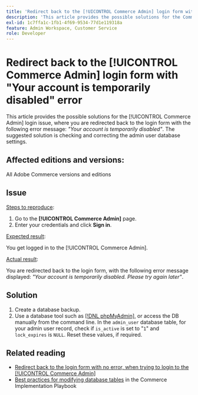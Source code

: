 ```yaml
---
title: 'Redirect back to the [!UICONTROL Commerce Admin] login form with "Your account is temporarily disabled" error'
description: 'This article provides the possible solutions for the Commerce Admin login issue, where you are redirected back to the login form with the following error message: *"Your account is temporarily disabled"*. The suggested solution is checking and correcting the admin user database settings.'
exl-id: 1c7ffa1c-1fb1-4f69-9534-77d1e119318a
feature: Admin Workspace, Customer Service
role: Developer
---
```

# Redirect back to the [!UICONTROL Commerce Admin] login form with "Your account is temporarily disabled" error

This article provides the possible solutions for the [!UICONTROL Commerce Admin] login issue, where you are redirected back to the login form with the following error message: *"Your account is temporarily disabled"*. The suggested solution is checking and correcting the admin user database settings.

## Affected editions and versions:

All Adobe Commerce versions and editions

## Issue

<u>Steps to reproduce</u>:

1. Go to the **[!UICONTROL Commerce Admin]** page.
1. Enter your credentials and click **Sign in**.

<u>Expected result</u>:

You get logged in to the [!UICONTROL Commerce Admin].

<u>Actual result</u>:

You are redirected back to the login form, with the following error message displayed: *"Your account is temporarily disabled. Please try again later"*.

## Solution

1. Create a database backup.
1. Use a database tool such as [[!DNL phpMyAdmin]](https://devdocs.magento.com/guides/v2.2/install-gde/prereq/optional.html#install-optional-phpmyadmin), or access the DB manually from the command line. In the `admin_user` database table, for your admin user record, check if `is_active` is set to "`1`" and `lock_expires` is `NULL`. Reset these values, if required.

## Related reading

* [Redirect back to the login form with no error, when trying to login to the [!UICONTROL Commerce Admin]]([/help/troubleshooting/miscellaneous/login-redirect-when-trying-to-login-to-magento-admin.md](https://experienceleague.adobe.com/en/docs/commerce-knowledge-base/kb/troubleshooting/miscellaneous/login-redirect-when-trying-to-login-to-magento-admin))
* [Best practices for modifying database tables](https://experienceleague.adobe.com/en/docs/commerce-operations/implementation-playbook/best-practices/development/modifying-core-and-third-party-tables#why-adobe-recommends-avoiding-modifications) in the Commerce Implementation Playbook
